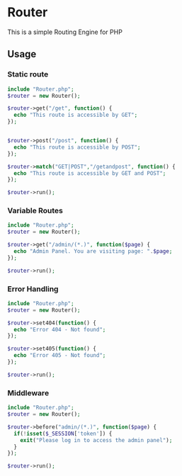 # Router
This is a simple Routing Engine for PHP

## Usage
### Static route
```php
include "Router.php";
$router = new Router();

$router->get("/get", function() {
  echo "This route is accessible by GET";
});


$router->post("/post", function() {
  echo "This route is accessible by POST";
});

$router->match("GET|POST","/getandpost", function() {
  echo "This route is accessible by GET and POST";
});

$router->run();
```

### Variable Routes
```php
include "Router.php";
$router = new Router();

$router->get("/admin/(*.)", function($page) {
  echo "Admin Panel. You are visiting page: ".$page;
});

$router->run();
```

### Error Handling

```php
include "Router.php";
$router = new Router();

$router->set404(function() {
  echo "Error 404 - Not found";
});

$router->set405(function() {
  echo "Error 405 - Not found";
});

$router->run();
```

### Middleware

```php
include "Router.php";
$router = new Router();

$router->before("admin/(*.)", function($page) {
  if(!isset($_SESSION['token']) {
    exit("Please log in to access the admin panel");
  }
});

$router->run();
```

